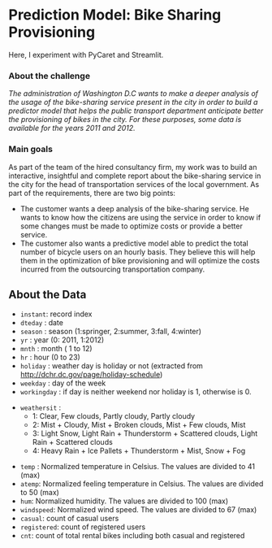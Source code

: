 # **Prediction Model: Bike Sharing Provisioning**

Here, I experiment with PyCaret and Streamlit.

### **About the challenge**

<em>The administration of Washington D.C wants to make a deeper analysis of the usage of the bike-sharing service present in the city in order to build a predictor model that helps the public transport department anticipate better the provisioning of bikes in the city. For these purposes, some data is available for the years 2011 and 2012.</em>

### **Main goals**

As part of the team of the hired consultancy firm, my work was to build an interactive, insightful and complete report about the bike-sharing service in the city for the head of transportation services of the local government. As part of the requirements, there are two big points:

- The customer wants a deep analysis of the bike-sharing service. He wants to know how the citizens are using the service in order to know if some changes must be made to optimize costs or provide a better service.
- The customer also wants a predictive model able to predict the total number of bicycle users on an hourly basis. They believe this will help them in the optimization of bike provisioning and will optimize the costs incurred from the outsourcing transportation company.

## **About the Data**

- `instant`: record index
- `dteday` : date
- `season` : season (1:springer, 2:summer, 3:fall, 4:winter)
- `yr` : year (0: 2011, 1:2012)
- `mnth` : month ( 1 to 12)
- `hr` : hour (0 to 23)
- `holiday` : weather day is holiday or not (extracted from http://dchr.dc.gov/page/holiday-schedule)
- `weekday` : day of the week
- `workingday` : if day is neither weekend nor holiday is 1, otherwise is 0.
+ `weathersit` : 
	- 1: Clear, Few clouds, Partly cloudy, Partly cloudy
	- 2: Mist + Cloudy, Mist + Broken clouds, Mist + Few clouds, Mist
	- 3: Light Snow, Light Rain + Thunderstorm + Scattered clouds, Light Rain + Scattered clouds
	- 4: Heavy Rain + Ice Pallets + Thunderstorm + Mist, Snow + Fog
- `temp` : Normalized temperature in Celsius. The values are divided to 41 (max)
- `atemp`: Normalized feeling temperature in Celsius. The values are divided to 50 (max)
- `hum`: Normalized humidity. The values are divided to 100 (max)
- `windspeed`: Normalized wind speed. The values are divided to 67 (max)
- `casual`: count of casual users
- `registered`: count of registered users
- `cnt`: count of total rental bikes including both casual and registered
